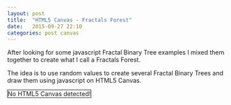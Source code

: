 ```yaml
---
layout: post
title:  "HTML5 Canvas - Fractals Forest"
date:   2015-09-27 22:10
categories: post canvas
---
```

<p>After looking for some javascript Fractal Binary Tree examples I mixed them together to create what I call a Fractals Forest.</p>
<p>The idea is to use random values to create several Fractal Binary Trees and draw them using javascript on HTML5 Canvas.</p>
<!-- <p>Click <span class="fractalTreeButton">this button</span> to re-generate the forest.</p> -->

<canvas id="canvas" width = "740" height = "700" style="border:1px solid"> No HTML5 Canvas detected!
</canvas>
<script src="/js/canvasExperiments/fractalForest.js"></script>
